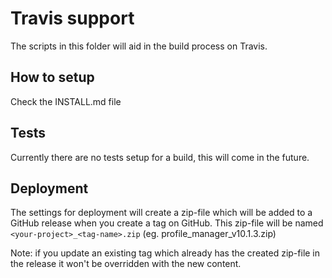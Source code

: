 # Travis support

The scripts in this folder will aid in the build process on Travis.

## How to setup

Check the INSTALL.md file

## Tests

Currently there are no tests setup for a build, this will come in the future.

## Deployment

The settings for deployment will create a zip-file which will be added to a GitHub release when you create a tag on GitHub.
This zip-file will be named `<your-project>_<tag-name>.zip` (eg. profile_manager_v10.1.3.zip)

Note: if you update an existing tag which already has the created zip-file in the release it won't be overridden with the new content.
